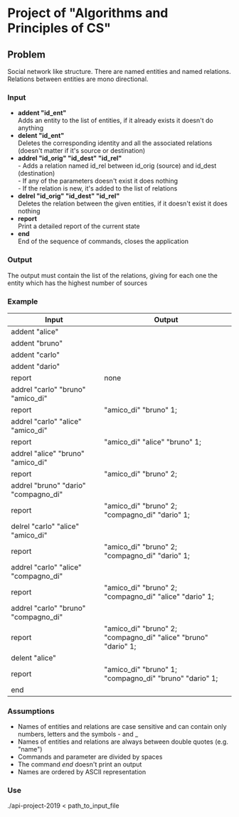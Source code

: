 # Project of "Algorithms and Principles of CS"

## Problem
Social network like structure. There are named entities and named relations. Relations between entities are mono directional.

### Input
- **addent "id_ent"**
<br>Adds an entity to the list of entities, if it already exists it doesn't do anything
- **delent "id_ent"**
<br>Deletes the corresponding identity and all the associated relations (doesn't matter if it's source or destination)
- **addrel "id_orig" "id_dest" "id_rel"**
<br>- Adds a relation named id_rel between id_orig (source) and id_dest (destination)
<br>- If any of the parameters doesn't exist it does nothing
<br>- If the relation is new, it's added to the list of relations
- **delrel "id_orig" "id_dest" "id_rel"**
<br>Deletes the relation between the given entities, if it doesn't exist it does nothing
- **report**
<br>Print a detailed report of the current state
- **end**
<br>End of the sequence of commands, closes the application

### Output
The output must contain the list of the relations, giving for each one the entity which has the highest number of sources

### Example
| Input  | Output |
| ------------- | ------------- |
| addent "alice" |  |
| addent "bruno" |  |
| addent "carlo" |  |
| addent "dario" |  |
| report | none |
| addrel "carlo" "bruno" "amico_di" |  |
| report | "amico_di" "bruno" 1; |
| addrel "carlo" "alice" "amico_di" |  |
| report | "amico_di" "alice" "bruno" 1; |
| addrel "alice" "bruno" "amico_di" |  |
| report | "amico_di" "bruno" 2; |
| addrel "bruno" "dario" "compagno_di" |  |
| report | "amico_di" "bruno" 2; "compagno_di" "dario" 1; |
| delrel "carlo" "alice" "amico_di" |  |
| report | "amico_di" "bruno" 2; "compagno_di" "dario" 1; |
| addrel "carlo" "alice" "compagno_di" |  |
| report | "amico_di" "bruno" 2; "compagno_di" "alice" "dario" 1; |
| addrel "carlo" "bruno" "compagno_di" |  |
| report | "amico_di" "bruno" 2; "compagno_di" "alice" "bruno" "dario" 1; |
| delent "alice" |  |
| report | "amico_di" "bruno" 1; "compagno_di" "bruno" "dario" 1; |
| end |  |

### Assumptions
- Names of entities and relations are case sensitive and can contain only numbers, letters and the symbols - and _
- Names of entities and relations are always between double quotes (e.g. "name")
- Commands and parameter are divided by spaces
- The command *end* doesn't print an output
- Names are ordered by ASCII representation

### Use
./api-project-2019 < path_to_input_file
